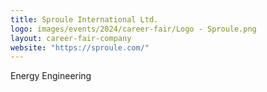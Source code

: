 ```yaml
---
title: Sproule International Ltd.
logo: images/events/2024/career-fair/Logo - Sproule.png
layout: career-fair-company
website: "https://sproule.com/"
---
```


Energy Engineering
